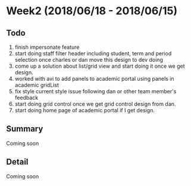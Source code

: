 
# Week2 (2018/06/18 - 2018/06/15)


## Todo

1. finish impersonate feature
2. start doing staff filter header including student, term and period selection once charles or dan move this design to dev doing
3. come up a solution about list/grid view and start doing it once we get design.
4. worked with avi to add panels to academic portal using panels in academic gridList
5. fix style current style issue following dan or other team member's feedback
6. start doing grid control once we get grid control design from dan.
7. start doing home page of academic portal if I get design.


## Summary
Coming soon

## Detail

Coming soon